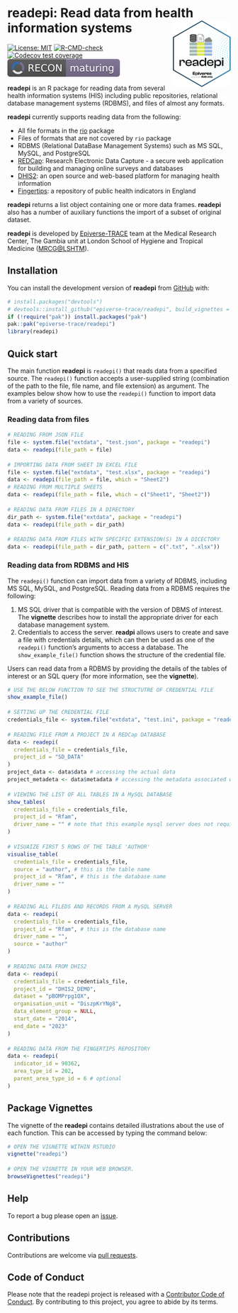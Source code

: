 
<!-- README.md is generated from README.Rmd. Please edit that file -->

# readepi: Read data from health information systems <img src="man/figures/logo.png" align="right" width="130"/>

<!-- badges: start -->

[![License:
MIT](https://img.shields.io/badge/License-MIT-yellow.svg)](https://opensource.org/licenses/MIT)
[![R-CMD-check](https://github.com/epiverse-trace/readepi/actions/workflows/R-CMD-check.yaml/badge.svg)](https://github.com/epiverse-trace/readepi/actions/workflows/R-CMD-check.yaml)
[![Codecov test
coverage](https://codecov.io/gh/epiverse-trace/readepi/branch/main/graph/badge.svg)](https://app.codecov.io/gh/epiverse-trace/readepi?branch=main)
[![lifecycle-concept](https://raw.githubusercontent.com/reconverse/reconverse.github.io/master/images/badge-maturing.svg)](https://www.reconverse.org/lifecycle.html#concept)
<!-- badges: end -->

**readepi** is an R package for reading data from several health
information systems (HIS) including public repositories, relational
database management systems (RDBMS), and files of almost any formats.

**readepi** currently supports reading data from the following:

- All file formats in the
  [rio](https://cran.r-project.org/web/packages/rio/vignettes/rio.html)
  package  
- Files of formats that are not covered by `rio` package  
- RDBMS (Relational DataBase Management Systems) such as MS SQL, MySQL,
  and PostgreSQL 
- [REDCap](https://projectredcap.org/software/): Research Electronic
  Data Capture - a secure web application for building and managing
  online surveys and databases  
- [DHIS2](https://dhis2.org/about/): an open source and web-based
  platform for managing health information  
- [Fingertips](https://fingertips.phe.org.uk/): a repository of public
  health indicators in England

**readepi** returns a list object containing one or more data frames.
**readepi** also has a number of auxiliary functions the import of a
subset of original dataset.

**readepi** is developed by
[Epiverse-TRACE](https://data.org/initiatives/epiverse/) team at the
Medical Research Center, The Gambia unit at London School of Hygiene and
Tropical Medicine (<MRCG@LSHTM>).

## Installation

You can install the development version of **readepi** from
[GitHub](https://github.com/) with:

``` r
# install.packages("devtools")
# devtools::install_github("epiverse-trace/readepi", build_vignettes = TRUE)
if (!require("pak")) install.packages("pak")
pak::pak("epiverse-trace/readepi")
library(readepi)
```

## Quick start

The main function **readepi** is `readepi()` that reads data from a
specified source. The `readepi()` function accepts a user-supplied
string (combination of the path to the file, file name, and file
extension) as argument. The examples below show how to use the
`readepi()` function to import data from a variety of sources.

### Reading data from files

``` r
# READING FROM JSON FILE
file <- system.file("extdata", "test.json", package = "readepi")
data <- readepi(file_path = file)

# IMPORTING DATA FROM SHEET IN EXCEL FILE
file <- system.file("extdata", "test.xlsx", package = "readepi")
data <- readepi(file_path = file, which = "Sheet2")
# READING FROM MULTIPLE SHEETS
data <- readepi(file_path = file, which = c("Sheet1", "Sheet2"))

# READING DATA FROM FILES IN A DIRECTORY
dir_path <- system.file("extdata", package = "readepi")
data <- readepi(file_path = dir_path)

# READING DATA FROM FILES WITH SPECIFIC EXTENSION(S) IN A DICECTORY
data <- readepi(file_path = dir_path, pattern = c(".txt", ".xlsx"))
```

### Reading data from RDBMS and HIS

The `readepi()` function can import data from a variety of RDBMS,
including MS SQL, MySQL, and PostgreSQL. Reading data from a RDBMS
requires the following:

1.  MS SQL driver that is compatible with the version of DBMS of
    interest. The **vignette** describes how to install the appropriate
    driver for each database management system.  
2.  Credentials to access the server. **readpi** allows users to create
    and save a file with credentials details, which can then be used as
    one of the `readepi()` function’s arguments to access a database.
    The `show_example_file()` function shows the structure of the
    credential file.

Users can read data from a RDBMS by providing the details of the tables
of interest or an SQL query (for more information, see the
**vignette**).

``` r
# USE THE BELOW FUNCTION TO SEE THE STRUCTUTRE OF CREDENTIAL FILE
show_example_file()

# SETTING UP THE CREDENTIAL FILE
credentials_file <- system.file("extdata", "test.ini", package = "readepi")

# READING FILE FROM A PROJECT IN A REDCap DATABASE
data <- readepi(
  credentials_file = credentials_file,
  project_id = "SD_DATA"
)
project_data <- data$data # accessing the actual data
project_metadeta <- data$metadata # accessing the metadata associated with project

# VIEWING THE LIST OF ALL TABLES IN A MySQL DATABASE
show_tables(
  credentials_file = credentials_file,
  project_id = "Rfam",
  driver_name = "" # note that this example mysql server does not require a driver
)

# VISUAIZE FIRST 5 ROWS OF THE TABLE 'AUTHOR'
visualise_table(
  credentials_file = credentials_file,
  source = "author", # this is the table name
  project_id = "Rfam", # this is the database name
  driver_name = ""
)

# READING ALL FILEDS AND RECORDS FROM A MySQL SERVER
data <- readepi(
  credentials_file = credentials_file,
  project_id = "Rfam", # this is the database name
  driver_name = "",
  source = "author"
)

# READING DATA FROM DHIS2
data <- readepi(
  credentials_file = credentials_file,
  project_id = "DHIS2_DEMO",
  dataset = "pBOMPrpg1QX",
  organisation_unit = "DiszpKrYNg8",
  data_element_group = NULL,
  start_date = "2014",
  end_date = "2023"
)

# READING DATA FROM THE FINGERTIPS REPOSITORY
data <- readepi(
  indicator_id = 90362,
  area_type_id = 202,
  parent_area_type_id = 6 # optional
)
```

## Package Vignettes

The vignette of the **readepi** contains detailed illustrations about
the use of each function. This can be accessed by typing the command
below:

``` r
# OPEN THE VIGNETTE WITHIN RSTUDIO
vignette("readepi")

# OPEN THE VIGNETTE IN YOUR WEB BROWSER.
browseVignettes("readepi")
```

## Help

To report a bug please open an
[issue](https://github.com/epiverse-trace/readepi/issues/new/choose).

## Contributions

Contributions are welcome via [pull
requests](https://github.com/epiverse-trace/readepi/pulls).

## Code of Conduct

Please note that the readepi project is released with a [Contributor
Code of
Conduct](https://contributor-covenant.org/version/2/0/CODE_OF_CONDUCT.html).
By contributing to this project, you agree to abide by its terms.
